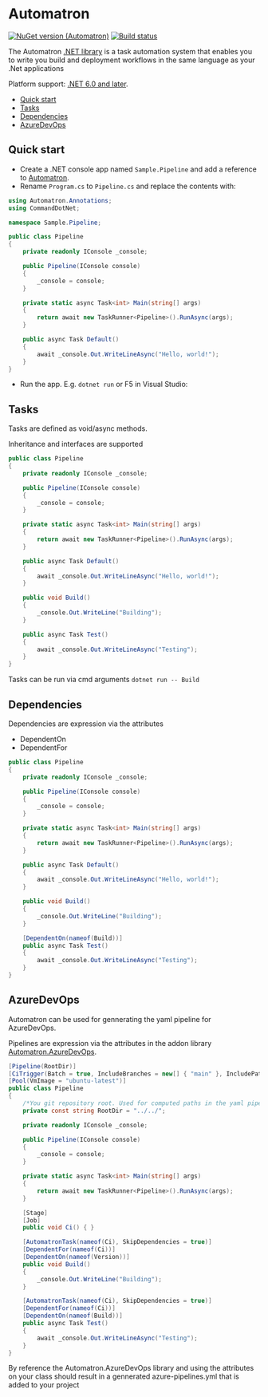 # Automatron

[![NuGet version (Automatron)](https://img.shields.io/nuget/v/Automatron.svg?style=flat-square)](https://www.nuget.org/packages/Automatron/)
[![Build status](https://dev.azure.com/lkt82/Public/_apis/build/status/Automatron%20CI?branchName=main)](https://dev.azure.com/lkt82/Public/_build/latest?definitionId=1)

The Automatron [.NET library](https://www.nuget.org/packages/Automatron) is a task automation system that enables you to write you build and deployment workflows in the same language as your .Net applications

Platform support: [.NET 6.0 and later](https://docs.microsoft.com/en-us/dotnet/core/whats-new/dotnet-6).

- [Quick start](#quick-start)
- [Tasks](#tasks)
- [Dependencies](#dependencies)
- [AzureDevOps](#azuredevops)

## Quick start

- Create a .NET console app named `Sample.Pipeline` and add a reference to [Automatron](https://www.nuget.org/packages/Automatron).
- Rename `Program.cs` to `Pipeline.cs` and replace the contents with:
```c#
using Automatron.Annotations;
using CommandDotNet;

namespace Sample.Pipeline;

public class Pipeline
{
    private readonly IConsole _console;

    public Pipeline(IConsole console)
    {
        _console = console;
    }

    private static async Task<int> Main(string[] args)
    {
        return await new TaskRunner<Pipeline>().RunAsync(args);
    }

    public async Task Default()
    {
        await _console.Out.WriteLineAsync("Hello, world!");
    }
}
```
- Run the app. E.g. `dotnet run` or F5 in Visual Studio:

## Tasks

Tasks are defined as void/async methods. 

Inheritance and interfaces are supported

```c#
public class Pipeline
{
    private readonly IConsole _console;

    public Pipeline(IConsole console)
    {
        _console = console;
    }

    private static async Task<int> Main(string[] args)
    {
        return await new TaskRunner<Pipeline>().RunAsync(args);
    }

    public async Task Default()
    {
        await _console.Out.WriteLineAsync("Hello, world!");
    }

    public void Build()
    {
        _console.Out.WriteLine("Building");
    }

    public async Task Test()
    {
        await _console.Out.WriteLineAsync("Testing");
    }
}
```

Tasks can be run via cmd arguments  ```dotnet run -- Build```

## Dependencies

Dependencies are expression via the attributes

- DependentOn 
- DependentFor

```c#
public class Pipeline
{
    private readonly IConsole _console;

    public Pipeline(IConsole console)
    {
        _console = console;
    }

    private static async Task<int> Main(string[] args)
    {
        return await new TaskRunner<Pipeline>().RunAsync(args);
    }

    public async Task Default()
    {
        await _console.Out.WriteLineAsync("Hello, world!");
    }

    public void Build()
    {
        _console.Out.WriteLine("Building");
    }

    [DependentOn(nameof(Build))]
    public async Task Test()
    {
        await _console.Out.WriteLineAsync("Testing");
    }
}
```

## AzureDevOps

Automatron can be used for gennerating the yaml pipeline for AzureDevOps.

Pipelines are expression via the attributes in the addon library [Automatron.AzureDevOps](https://www.nuget.org/packages/Automatron.AzureDevOps).

```c#
[Pipeline(RootDir)]
[CiTrigger(Batch = true, IncludeBranches = new[] { "main" }, IncludePaths = new[] { "src" })]
[Pool(VmImage = "ubuntu-latest")]
public class Pipeline
{
    /*You git repository root. Used for computed paths in the yaml pipeline */
    private const string RootDir = "../../";

    private readonly IConsole _console;

    public Pipeline(IConsole console)
    {
        _console = console;
    }

    private static async Task<int> Main(string[] args)
    {
        return await new TaskRunner<Pipeline>().RunAsync(args);
    }

    [Stage]
    [Job]
    public void Ci() { }

    [AutomatronTask(nameof(Ci), SkipDependencies = true)]
    [DependentFor(nameof(Ci))]
    [DependentOn(nameof(Version))]
    public void Build()
    {
        _console.Out.WriteLine("Building");
    }

    [AutomatronTask(nameof(Ci), SkipDependencies = true)]
    [DependentFor(nameof(Ci))]
    [DependentOn(nameof(Build))]
    public async Task Test()
    {
        await _console.Out.WriteLineAsync("Testing");
    }
}
```

By reference the Automatron.AzureDevOps library and using the attributes on your class should result in a gennerated azure-pipelines.yml that is added to your project
